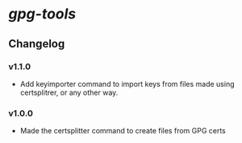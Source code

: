 # _gpg-tools_

## Changelog

### v1.1.0
-   Add keyimporter command to import keys from files made using certsplitrer, or any other way.

### v1.0.0
-   Made the certsplitter command to create files from GPG certs
